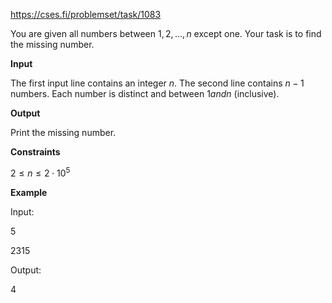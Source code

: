 https://cses.fi/problemset/task/1083

You are given all numbers between $1,2,\ldots,n$ except one. Your task is to find the missing number.

**Input**

The first input line contains an integer $n$.
The second line contains $n-1$ numbers. Each number is distinct and between $1 and n$ (inclusive).

**Output**

Print the missing number.

**Constraints**

$2 \le n \le 2 \cdot 10^5$

**Example**

Input:

$5$

$2 3 1 5$

Output:

$4$